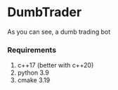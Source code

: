 # DumbTrader
As you can see, a dumb trading bot

### Requirements
1. c++17 (better with c++20)
2. python 3.9
3. cmake 3.19
